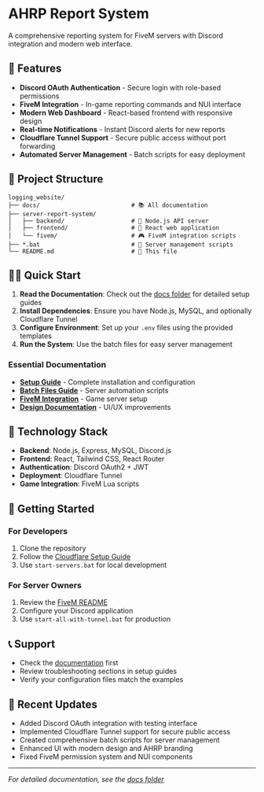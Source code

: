 # AHRP Report System

A comprehensive reporting system for FiveM servers with Discord integration and modern web interface.

## 🚀 Features

- **Discord OAuth Authentication** - Secure login with role-based permissions
- **FiveM Integration** - In-game reporting commands and NUI interface
- **Modern Web Dashboard** - React-based frontend with responsive design
- **Real-time Notifications** - Instant Discord alerts for new reports
- **Cloudflare Tunnel Support** - Secure public access without port forwarding
- **Automated Server Management** - Batch scripts for easy deployment

## 📁 Project Structure

```
logging_website/
├── docs/                          # 📚 All documentation
├── server-report-system/
│   ├── backend/                   # 🔧 Node.js API server
│   ├── frontend/                  # 🎨 React web application
│   └── fivem/                     # 🎮 FiveM integration scripts
├── *.bat                          # 🔄 Server management scripts
└── README.md                      # 📖 This file
```

## 🏃‍♂️ Quick Start

1. **Read the Documentation**: Check out the [docs folder](docs/) for detailed setup guides
2. **Install Dependencies**: Ensure you have Node.js, MySQL, and optionally Cloudflare Tunnel
3. **Configure Environment**: Set up your `.env` files using the provided templates
4. **Run the System**: Use the batch files for easy server management

### Essential Documentation

- **[Setup Guide](docs/CLOUDFLARE_SETUP_GUIDE.md)** - Complete installation and configuration
- **[Batch Files Guide](docs/BATCH_FILES_GUIDE.md)** - Server automation scripts
- **[FiveM Integration](docs/FiveM_README.md)** - Game server setup
- **[Design Documentation](docs/DESIGN_ENHANCEMENTS.md)** - UI/UX improvements

## 🔧 Technology Stack

- **Backend**: Node.js, Express, MySQL, Discord.js
- **Frontend**: React, Tailwind CSS, React Router
- **Authentication**: Discord OAuth2 + JWT
- **Deployment**: Cloudflare Tunnel
- **Game Integration**: FiveM Lua scripts

## 🚦 Getting Started

### For Developers
1. Clone the repository
2. Follow the [Cloudflare Setup Guide](docs/CLOUDFLARE_SETUP_GUIDE.md)
3. Use `start-servers.bat` for local development

### For Server Owners
1. Review the [FiveM README](docs/FiveM_README.md)
2. Configure your Discord application
3. Use `start-all-with-tunnel.bat` for production

## 📞 Support

- Check the [documentation](docs/) first
- Review troubleshooting sections in setup guides
- Verify your configuration files match the examples

## 🔄 Recent Updates

- Added Discord OAuth integration with testing interface
- Implemented Cloudflare Tunnel support for secure public access
- Created comprehensive batch scripts for server management
- Enhanced UI with modern design and AHRP branding
- Fixed FiveM permission system and NUI components

---

*For detailed documentation, see the [docs folder](docs/)*